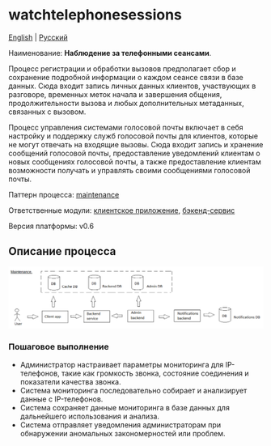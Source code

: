 # watchtelephonesessions

[English](watchtelephonesessions.md) | [Русский](watchtelephonesessions.ru.md)

Наименование: **Наблюдение за телефонными сеансами**.

Процесс регистрации и обработки вызовов предполагает сбор и сохранение подробной информации о каждом сеансе связи в базе данных. Сюда входит запись личных данных клиентов, участвующих в разговоре, временных меток начала и завершения общения, продолжительности вызова и любых дополнительных метаданных, связанных с вызовом.

Процесс управления системами голосовой почты включает в себя настройку и поддержку служб голосовой почты для клиентов, которые не могут отвечать на входящие вызовы. Сюда входит запись и хранение сообщений голосовой почты, предоставление уведомлений клиентам о новых сообщениях голосовой почты, а также предоставление клиентам возможности получать и управлять своими сообщениями голосовой почты.

Паттерн процесса: [maintenance](../../processpatterns/maintenance.ru.md)

Ответственные модули: [клиентское приложение](../../frontend/adminclient.ru.md), [бэкенд-сервис](../../backend/adminbackend.ru.md)

Версия платформы: v0.6

## Описание процесса

![maintenance_overall](../../img/processpatterns/maintenance_overall.png)

### Пошаговое выполнение

- Администратор настраивает параметры мониторинга для IP-телефонов, такие как громкость звонка, состояние соединения и показатели качества звонка.
- Система мониторинга последовательно собирает и анализирует данные с IP-телефонов.
- Система сохраняет данные мониторинга в базе данных для дальнейшего использования и анализа.
- Система отправляет уведомления администраторам при обнаружении аномальных закономерностей или проблем.
